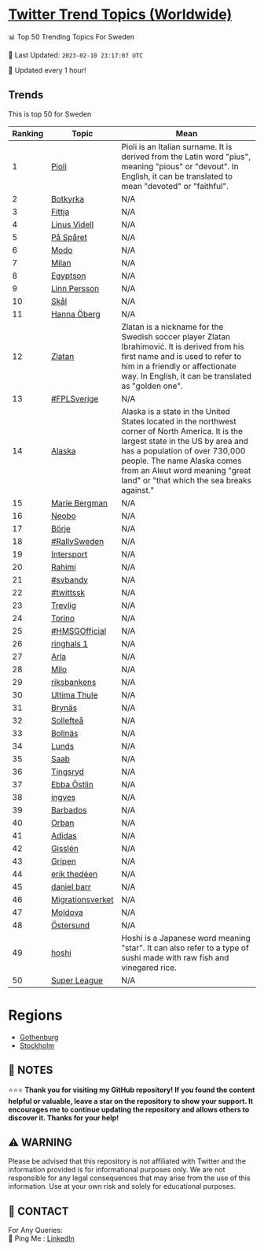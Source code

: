 [Twitter Trend Topics (Worldwide)](https://github.com/ErcinDedeoglu/Twitter-Trend-Topics)
==========


📊 Top 50 Trending Topics For Sweden

📆 Last Updated: `2023-02-10 23:17:07 UTC`

🔧 Updated every 1 hour!


## Trends

This is top 50 for Sweden

| Ranking | Topic | Mean |
| ------- | ------------ | ------------ |
| 1 | [Pioli](http://twitter.com/search?q=Pioli) | Pioli is an Italian surname. It is derived from the Latin word "pius", meaning "pious" or "devout". In English, it can be translated to mean "devoted" or "faithful". |
| 2 | [Botkyrka](http://twitter.com/search?q=Botkyrka) | N/A |
| 3 | [Fittja](http://twitter.com/search?q=Fittja) | N/A |
| 4 | [Linus Videll](http://twitter.com/search?q=Linus+Videll) | N/A |
| 5 | [På Spåret](http://twitter.com/search?q=P%c3%a5+Sp%c3%a5ret) | N/A |
| 6 | [Modo](http://twitter.com/search?q=Modo) | N/A |
| 7 | [Milan](http://twitter.com/search?q=Milan) | N/A |
| 8 | [Egyptson](http://twitter.com/search?q=Egyptson) | N/A |
| 9 | [Linn Persson](http://twitter.com/search?q=Linn+Persson) | N/A |
| 10 | [Skål](http://twitter.com/search?q=Sk%c3%a5l) | N/A |
| 11 | [Hanna Öberg](http://twitter.com/search?q=Hanna+%c3%96berg) | N/A |
| 12 | [Zlatan](http://twitter.com/search?q=Zlatan) | Zlatan is a nickname for the Swedish soccer player Zlatan Ibrahimović. It is derived from his first name and is used to refer to him in a friendly or affectionate way. In English, it can be translated as "golden one". |
| 13 | [#FPLSverige](http://twitter.com/search?q=%23FPLSverige) | N/A |
| 14 | [Alaska](http://twitter.com/search?q=Alaska) | Alaska is a state in the United States located in the northwest corner of North America. It is the largest state in the US by area and has a population of over 730,000 people. The name Alaska comes from an Aleut word meaning "great land" or "that which the sea breaks against." |
| 15 | [Marie Bergman](http://twitter.com/search?q=Marie+Bergman) | N/A |
| 16 | [Neobo](http://twitter.com/search?q=Neobo) | N/A |
| 17 | [Börje](http://twitter.com/search?q=B%c3%b6rje) | N/A |
| 18 | [#RallySweden](http://twitter.com/search?q=%23RallySweden) | N/A |
| 19 | [Intersport](http://twitter.com/search?q=Intersport) | N/A |
| 20 | [Rahimi](http://twitter.com/search?q=Rahimi) | N/A |
| 21 | [#svbandy](http://twitter.com/search?q=%23svbandy) | N/A |
| 22 | [#twittssk](http://twitter.com/search?q=%23twittssk) | N/A |
| 23 | [Trevlig](http://twitter.com/search?q=Trevlig) | N/A |
| 24 | [Torino](http://twitter.com/search?q=Torino) | N/A |
| 25 | [#HMSGOfficial](http://twitter.com/search?q=%23HMSGOfficial) | N/A |
| 26 | [ringhals 1](http://twitter.com/search?q=ringhals+1) | N/A |
| 27 | [Arla](http://twitter.com/search?q=Arla) | N/A |
| 28 | [Milo](http://twitter.com/search?q=Milo) | N/A |
| 29 | [riksbankens](http://twitter.com/search?q=riksbankens) | N/A |
| 30 | [Ultima Thule](http://twitter.com/search?q=Ultima+Thule) | N/A |
| 31 | [Brynäs](http://twitter.com/search?q=Bryn%c3%a4s) | N/A |
| 32 | [Sollefteå](http://twitter.com/search?q=Sollefte%c3%a5) | N/A |
| 33 | [Bollnäs](http://twitter.com/search?q=Bolln%c3%a4s) | N/A |
| 34 | [Lunds](http://twitter.com/search?q=Lunds) | N/A |
| 35 | [Saab](http://twitter.com/search?q=Saab) | N/A |
| 36 | [Tingsryd](http://twitter.com/search?q=Tingsryd) | N/A |
| 37 | [Ebba Östlin](http://twitter.com/search?q=Ebba+%c3%96stlin) | N/A |
| 38 | [ingves](http://twitter.com/search?q=ingves) | N/A |
| 39 | [Barbados](http://twitter.com/search?q=Barbados) | N/A |
| 40 | [Orban](http://twitter.com/search?q=Orban) | N/A |
| 41 | [Adidas](http://twitter.com/search?q=Adidas) | N/A |
| 42 | [Gisslén](http://twitter.com/search?q=Gissl%c3%a9n) | N/A |
| 43 | [Gripen](http://twitter.com/search?q=Gripen) | N/A |
| 44 | [erik thedéen](http://twitter.com/search?q=erik+thed%c3%a9en) | N/A |
| 45 | [daniel barr](http://twitter.com/search?q=daniel+barr) | N/A |
| 46 | [Migrationsverket](http://twitter.com/search?q=Migrationsverket) | N/A |
| 47 | [Moldova](http://twitter.com/search?q=Moldova) | N/A |
| 48 | [Östersund](http://twitter.com/search?q=%c3%96stersund) | N/A |
| 49 | [hoshi](http://twitter.com/search?q=hoshi) | Hoshi is a Japanese word meaning "star". It can also refer to a type of sushi made with raw fish and vinegared rice. |
| 50 | [Super League](http://twitter.com/search?q=Super+League) | N/A |



# Regions

* [Gothenburg](</Sweden/Gothenburg.md>)
* [Stockholm](</Sweden/Stockholm.md>)



## 📝 NOTES

⭐⭐⭐ **Thank you for visiting my GitHub repository! If you found the content helpful or valuable, leave a star on the repository to show your support. It encourages me to continue updating the repository and allows others to discover it. Thanks for your help!**


## ⚠️ WARNING

Please be advised that this repository is not affiliated with Twitter and the information provided is for informational purposes only. We are not responsible for any legal consequences that may arise from the use of this information. Use at your own risk and solely for educational purposes.


## 📨 CONTACT

 For Any Queries:  
            🏓 Ping Me : [LinkedIn](https://www.linkedin.com/in/ercindedeoglu/)
